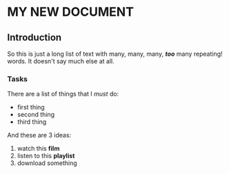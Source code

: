 # MY NEW DOCUMENT

## Introduction
So this is just a long list of text with many, many, many, ___too___ many repeating! words. It doesn't say much else at all.

### Tasks

There are a list of things that I _must_ do:

- first thing
- second thing
- third thing

And these are 3 ideas:

1. watch this **film**
2. listen to this **playlist**
3. download something
